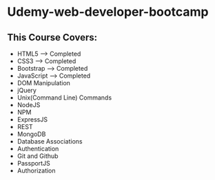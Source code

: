 # Udemy-web-developer-bootcamp

## This Course Covers:
* HTML5 --> Completed
* CSS3 --> Completed
* Bootstrap --> Completed
* JavaScript --> Completed
* DOM Manipulation 
* jQuery 
* Unix(Command Line) Commands 
* NodeJS 
* NPM
* ExpressJS
* REST
* MongoDB
* Database Associations
* Authentication
* Git and Github
* PassportJS
* Authorization
